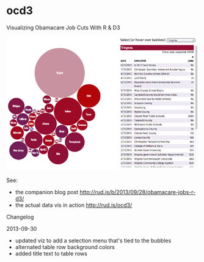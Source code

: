 ocd3
====

Visualizing Obamacare Job Cuts With R &amp; D3

![OCD3 Vis](oc-snap.png)

See:

- the companion blog post http://rud.is/b/2013/09/28/obamacare-jobs-r-d3/
- the actual data vis in action http://rud.is/ocd3/

Changelog

2013-09-30
- updated viz to add a selection menu that's tied to the bubbles
- alternated table row background colors
- added title text to table rows
